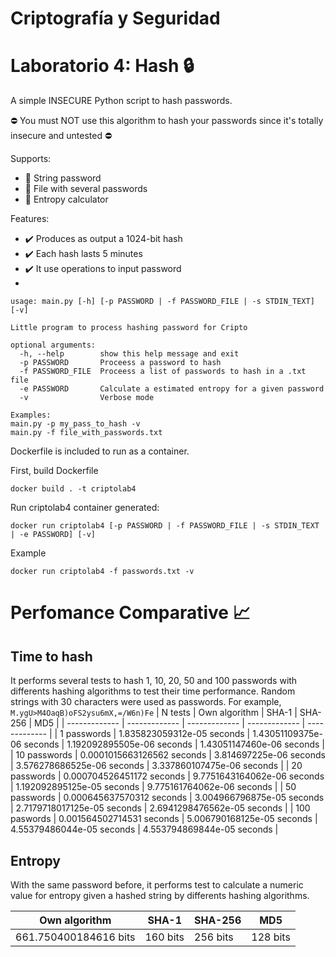 
# Criptografía y Seguridad
# Laboratorio 4: Hash :lock:

A simple INSECURE Python script to hash passwords.

:no_entry: You must NOT use this algorithm to hash your passwords since it's totally insecure and untested :no_entry:

Supports:
* :small_orange_diamond: String password
* :small_orange_diamond: File with several passwords
* :small_orange_diamond: Entropy calculator

Features:
* ✔️ Produces as output a 1024-bit hash
* ✔️ Each hash lasts 5 minutes
* ✔️ It use operations to input password
* 
```
usage: main.py [-h] [-p PASSWORD | -f PASSWORD_FILE | -s STDIN_TEXT] [-v]

Little program to process hashing password for Cripto

optional arguments:
  -h, --help        show this help message and exit
  -p PASSWORD       Proceess a password to hash
  -f PASSWORD_FILE  Proceess a list of passwords to hash in a .txt file
  -e PASSWORD       Calculate a estimated entropy for a given password
  -v                Verbose mode

Examples:
main.py -p my_pass_to_hash -v
main.py -f file_with_passwords.txt
```

Dockerfile is included to run as a container.

First, build Dockerfile
```
docker build . -t criptolab4
```
Run criptolab4 container generated:
```
docker run criptolab4 [-p PASSWORD | -f PASSWORD_FILE | -s STDIN_TEXT | -e PASSWORD] [-v]
```
Example
```
docker run criptolab4 -f passwords.txt -v
```
# Perfomance Comparative :chart_with_upwards_trend:
## Time to hash
It performs several tests to hash 1, 10, 20, 50 and 100 passwords with differents hashing algorithms to test their time performance.
Random strings with 30 characters were used as passwords. For example, ``` M.ygU>M4OaqB)oFS2ysu6mX,=/W6n)Fe``` 
| N tests | Own algorithm  | SHA-1 | SHA-256 | MD5 |
| ------------- | ------------- | ------------- | ------------- | ------------- |
| 1 passwords  | 1.835823059312e-05 seconds |   1.43051109375e-06 seconds | 1.192092895505e-06 seconds | 1.43051147460e-06 seconds |
| 10 passwords | 0.0001015663126562 seconds | 3.814697225e-06 seconds | 3.576278686525e-06 seconds | 3.337860107475e-06 seconds |
| 20 passwords | 0.000704526451172 seconds | 9.7751643164062e-06 seconds | 1.192092895125e-05 seconds | 9.775161764062e-06 seconds | 
| 50 passwords | 0.000645637570312 seconds  | 3.004966796875e-05 seconds | 2.7179718017125e-05 seconds | 2.6941298476562e-05 seconds |
| 100 paswords | 0.001564502714531 seconds  | 5.006790168125e-05 seconds | 4.55379486044e-05 seconds | 4.553794869844e-05 seconds |

## Entropy
With the same password before, it performs test to calculate a numeric value for entropy given a hashed string by differents hashing algorithms.

| Own algorithm  | SHA-1 | SHA-256 | MD5 |
| ------------- | ------------- | ------------- | ------------- |
| 661.750400184616 bits | 160 bits | 256 bits | 128 bits |


